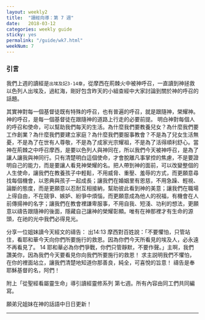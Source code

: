 ```yaml
---
layout: weekly2
title:  "讀經向導：第 7 週"
date:   2018-03-12
categories: weekly guide
sticky: yes
permalink: "/guide/wk7.html"
weekNum: 7
---
```


<h3>引言</h3>

我們上週的讀經是<code>出埃及記3-14章</code>，從摩西在荊棘火中被神呼召，一直讀到神拯救以色列人出埃及，過紅海，剛好包含昨天的小組查經中大家討論到關於神的呼召的話題。

其實神對每一個基督徒既有特殊的呼召，也有普遍的呼召，就是跟隨神，榮耀神。神的呼召，是每一個基督徒在跟隨神的道路上行走的必要前提。 明白神對每個人的呼召和使命，可以幫助我們每天的生活。為什麼我們要教養兒女？為什麼我們要工作創業？為什麼我們要建立家庭？為什麼我們要服事教會？不是為了兒女生活無憂，不是為了在世有人尊敬，不是為了成家光宗耀祖，不是為了活得順利舒心。當神在荊棘之中呼召摩西，是要以色列人與神同在，所以我們今天被神呼召，是為了讓人讓我與神同行。只有清楚明白這個使命，才會脫離凡事掌控的焦慮，不是要證明自己的能力，而是要讓人看見神榮耀的名。把人帶到神的面前，可以改變整個的人生使命，讓我們在教養孩子中輕鬆，不用威脅、重壓、羞辱的方式，而更願意尋找每個機會，以恩典與孩子一起成長；讓我們在婚姻里有恩慈，不用急躁、輕視、論斷的態度，而是更願意以忍耐互相接納，幫助彼此看到神的美意；讓我們在職場上得自由，不在競爭、嫉妒、紛爭中煩惱，而更願意成為他人的祝福，有機會在人前傳揚神的名字；讓我們在教會裡謙卑服事，不用自我、短淺、功利的想法，更願意以禱告跟隨神的後面，隱藏自己讓神的榮耀彰顯。唯有在神那裡才有生命的源頭，在祂的光中我們必得見光。

分享一位姐妹讀今天經文的禱告：
出14:13 摩西對百姓說：「不要懼怕，只管站住，看耶和華今天向你們所要施行的救恩。因為你們今天所看見的埃及人，必永遠不再看見了。 14 耶和華必為你們爭戰，你們只管靜默，不要作聲。」主啊，我們讚美你，因為我們今天要看見你向我們所要施行的救恩！ 求主説明我們不懼怕，在你的裡面站立，讓我們清楚地知道你那善良，純全，可喜悅的旨意！ 禱告是奉耶穌基督的名，阿們！ 

附上「從聖經看屬靈生命」導引讀經靈修系列 第七週。所有內容由同工們共同編寫。

願弟兄姐妹在神的話語中日日更新！

<hr>
